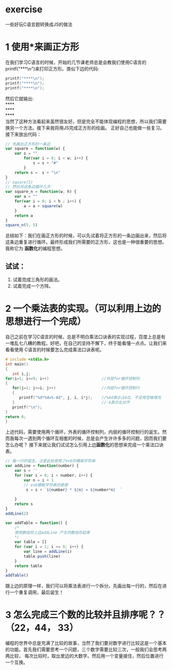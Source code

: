 # exercise
一些好玩C语言题转换成JS的做法

# 1 使用*来画正方形
在我们学习C语言的时候，开始的几节课老师总是会教我们使用C语言的 printf("***\n")来打印正方形。类似下边的代码: 
``` c
printf("****\n");    
printf("****\n");     
printf("****\n");
```               
然后它就输出:<br>
              ****      
              ****      
              ****<br>
当然了这种方法看起来虽然很友好。但是完全不能体现编程的思想，所以我们需要换另一个方法。接下来我将用JS完成正方形的绘画。
正好自己也能做一些复习。接下来放出代码：
``` javascript
// 先画出正方形的一条边
var square = function(w) {
	var s = ""
		for(var i = 0; i < w; i++) {
			s = s + "#"
		}
	return s =  s + "\n"
}
// square(5)
// 然后将这条边循环几次
var square_n = function(w, h) {
	var a = ""
	for(var i = 0; i < h ; i++) {
		a = a + square(w)
	}
	return a 
}
square_n(5, 5)
```
总结如下：我们在画正方形的时候，可以先试着将正方形的一条边画出来，然后将这条边重复进行循环。最终形成我们所需要的正方形，这也是一种很重要的思想。我称它为
<b>函数化</b>的编程思想。
## 试试： 
1. 试着完成三角形的画法。
2. 试着完成一个方阵。   






# 2 一个乘法表的实现。（可以利用上边的思想进行一个完成）
 自己之前在学习C语言的时候，总是不明白乘法口诀表的实现过程，百度上总是有一堆乱七八糟的教程。好吧，在自己的坚持不懈下，终于能看懂一点点。让我们来看看使用
 C语言的时候要怎么完成乘法口诀表呢。
 ``` c
 # include <stdio.h>
int main()
{
    int i,j;
 for(i=1; i<=9; i++)                       //外层for循环控制列
 {
    for(j=1; j<=i; j++)                    //内层for循环控制行
    {
       printf("%d*%d=%-4d", j, i, i*j);    //%4d表示占4位，不足用空格填充
    }                                      //-4表示左对齐
    printf("\n");
 }
 return 0;
}
```
上述代码，需要使用两个循环，外表的循环控制列，内层的循环控制行的诞生。然而我每次一遇到两个循环互相套的时候，总是会产生许许多多的问题，因而我们要怎么办呢？
接下来就让我们试试怎么引用上边<b>函数化</b>的思想来完成一个乘法口诀表。
``` javascript
// 每一行的诞生，注意此处使用了es6的模板字符串
var addLine = function(number) {
    var s = ''
    for (var i = 0; i < number; i++) {
        var n = i + 1
        // es6模板字符串的使用
         s = s + `${number} * ${n} = ${number*n}  `
       
    }
    return s
}
addLine(2)

var addTable = function() {
    /*
    使用数组将上边addLine 产生的数组存起来
    */
    var table = []
    for (var i = 1; i <= 9; i++) {
        var line = addLine(i)
        table.push(line)
    }
    return table
}
addTable()
```
跟上边的原理一样，我们可以将乘法表进行一个拆分。先画出每一行的，然后在进行一个重复调用，最后诞生！

# 3 怎么完成三个数的比较并且排序呢？？（22，44， 33）
编程的世界中总是充满了比较的故事，当然了我们要对数字进行比较这是一个基本的功能。首先我们需要思考一个问题，三个数字需要比较三次，一般我们会思考两两比较，
每次比较时，取出里边的大数字。然后用一个变量接住，然后位置进行一个互换。








